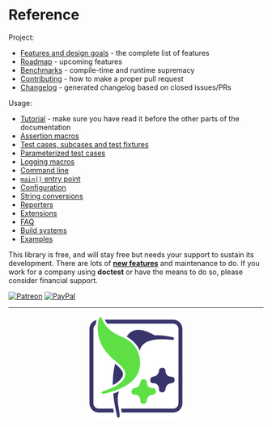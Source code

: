# Reference

Project:

-   [Features and design goals](features.md) - the complete list of features
-   [Roadmap](roadmap.md) - upcoming features
-   [Benchmarks](benchmarks.md) - compile-time and runtime supremacy
-   [Contributing](../../CONTRIBUTING.md) - how to make a proper pull request
-   [Changelog](../../CHANGELOG.md) - generated changelog based on closed issues/PRs

Usage:

-   [Tutorial](tutorial.md) - make sure you have read it before the other parts of the
    documentation
-   [Assertion macros](assertions.md)
-   [Test cases, subcases and test fixtures](testcases.md)
-   [Parameterized test cases](parameterized-tests.md)
-   [Logging macros](logging.md)
-   [Command line](commandline.md)
-   [`main()` entry point](main.md)
-   [Configuration](configuration.md)
-   [String conversions](stringification.md)
-   [Reporters](reporters.md)
-   [Extensions](extensions.md)
-   [FAQ](faq.md)
-   [Build systems](build-systems.md)
-   [Examples](../../examples)

This library is free, and will stay free but needs your support to sustain its
development. There are lots of [**new features**](roadmap.md) and maintenance to do. If
you work for a company using **doctest** or have the means to do so, please consider
financial support.

[![Patreon](https://cloud.githubusercontent.com/assets/8225057/5990484/70413560-a9ab-11e4-8942-1a63607c0b00.png)](http://www.patreon.com/onqtam)
[![PayPal](https://www.paypalobjects.com/en_US/i/btn/btn_donate_LG.gif)](https://www.paypal.me/onqtam/10)

---

<p align="center"><img src="../../scripts/data/logo/icon_2.svg"></p>
